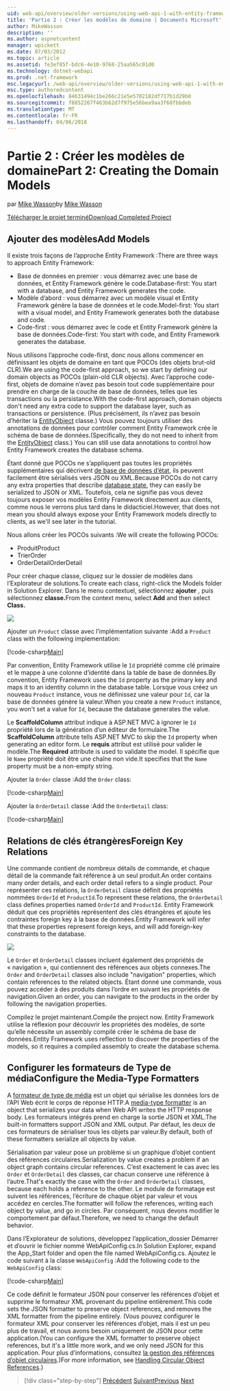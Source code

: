 ```yaml
---
uid: web-api/overview/older-versions/using-web-api-1-with-entity-framework-5/using-web-api-with-entity-framework-part-2
title: 'Partie 2 : Créer les modèles de domaine | Documents Microsoft'
author: MikeWasson
description: ''
ms.author: aspnetcontent
manager: wpickett
ms.date: 07/03/2012
ms.topic: article
ms.assetid: fe3ef85f-bdc6-4e10-9768-25aa565c01d0
ms.technology: dotnet-webapi
ms.prod: .net-framework
msc.legacyurl: /web-api/overview/older-versions/using-web-api-1-with-entity-framework-5/using-web-api-with-entity-framework-part-2
msc.type: authoredcontent
ms.openlocfilehash: 84631494c1be266c21e5e5702182df717b1d29b0
ms.sourcegitcommit: f8852267f463b62d7f975e56bea9aa3f68fbbdeb
ms.translationtype: MT
ms.contentlocale: fr-FR
ms.lasthandoff: 04/06/2018
---
```

<a name="part-2-creating-the-domain-models"></a><span data-ttu-id="10603-102">Partie 2 : Créer les modèles de domaine</span><span class="sxs-lookup"><span data-stu-id="10603-102">Part 2: Creating the Domain Models</span></span>
====================
<span data-ttu-id="10603-103">par [Mike Wasson](https://github.com/MikeWasson)</span><span class="sxs-lookup"><span data-stu-id="10603-103">by [Mike Wasson](https://github.com/MikeWasson)</span></span>

[<span data-ttu-id="10603-104">Télécharger le projet terminé</span><span class="sxs-lookup"><span data-stu-id="10603-104">Download Completed Project</span></span>](http://code.msdn.microsoft.com/ASP-NET-Web-API-with-afa30545)

## <a name="add-models"></a><span data-ttu-id="10603-105">Ajouter des modèles</span><span class="sxs-lookup"><span data-stu-id="10603-105">Add Models</span></span>

<span data-ttu-id="10603-106">Il existe trois façons de l’approche Entity Framework :</span><span class="sxs-lookup"><span data-stu-id="10603-106">There are three ways to approach Entity Framework:</span></span>

- <span data-ttu-id="10603-107">Base de données en premier : vous démarrez avec une base de données, et Entity Framework génère le code.</span><span class="sxs-lookup"><span data-stu-id="10603-107">Database-first: You start with a database, and Entity Framework generates the code.</span></span>
- <span data-ttu-id="10603-108">Modèle d’abord : vous démarrez avec un modèle visual et Entity Framework génère la base de données et le code.</span><span class="sxs-lookup"><span data-stu-id="10603-108">Model-first: You start with a visual model, and Entity Framework generates both the database and code.</span></span>
- <span data-ttu-id="10603-109">Code-first : vous démarrez avec le code et Entity Framework génère la base de données.</span><span class="sxs-lookup"><span data-stu-id="10603-109">Code-first: You start with code, and Entity Framework generates the database.</span></span>

<span data-ttu-id="10603-110">Nous utilisons l’approche code-first, donc nous allons commencer en définissant les objets de domaine en tant que POCOs (des objets brut-old CLR).</span><span class="sxs-lookup"><span data-stu-id="10603-110">We are using the code-first approach, so we start by defining our domain objects as POCOs (plain-old CLR objects).</span></span> <span data-ttu-id="10603-111">Avec l’approche code-first, objets de domaine n’avez pas besoin tout code supplémentaire pour prendre en charge de la couche de base de données, telles que les transactions ou la persistance.</span><span class="sxs-lookup"><span data-stu-id="10603-111">With the code-first approach, domain objects don't need any extra code to support the database layer, such as transactions or persistence.</span></span> <span data-ttu-id="10603-112">(Plus précisément, ils n’avez pas besoin d’hériter la [EntityObject](https://msdn.microsoft.com/library/system.data.objects.dataclasses.entityobject.aspx) classe.) Vous pouvez toujours utiliser des annotations de données pour contrôler comment Entity Framework crée le schéma de base de données.</span><span class="sxs-lookup"><span data-stu-id="10603-112">(Specifically, they do not need to inherit from the [EntityObject](https://msdn.microsoft.com/library/system.data.objects.dataclasses.entityobject.aspx) class.) You can still use data annotations to control how Entity Framework creates the database schema.</span></span>

<span data-ttu-id="10603-113">Étant donné que POCOs ne s’appliquent pas toutes les propriétés supplémentaires qui décrivent [de base de données d’état](https://msdn.microsoft.com/library/system.data.entitystate.aspx), ils peuvent facilement être sérialisés vers JSON ou XML.</span><span class="sxs-lookup"><span data-stu-id="10603-113">Because POCOs do not carry any extra properties that describe [database state](https://msdn.microsoft.com/library/system.data.entitystate.aspx), they can easily be serialized to JSON or XML.</span></span> <span data-ttu-id="10603-114">Toutefois, cela ne signifie pas vous devez toujours exposer vos modèles Entity Framework directement aux clients, comme nous le verrons plus tard dans le didacticiel.</span><span class="sxs-lookup"><span data-stu-id="10603-114">However, that does not mean you should always expose your Entity Framework models directly to clients, as we'll see later in the tutorial.</span></span>

<span data-ttu-id="10603-115">Nous allons créer les POCOs suivants :</span><span class="sxs-lookup"><span data-stu-id="10603-115">We will create the following POCOs:</span></span>

- <span data-ttu-id="10603-116">Produit</span><span class="sxs-lookup"><span data-stu-id="10603-116">Product</span></span>
- <span data-ttu-id="10603-117">Trier</span><span class="sxs-lookup"><span data-stu-id="10603-117">Order</span></span>
- <span data-ttu-id="10603-118">OrderDetail</span><span class="sxs-lookup"><span data-stu-id="10603-118">OrderDetail</span></span>

<span data-ttu-id="10603-119">Pour créer chaque classe, cliquez sur le dossier de modèles dans l’Explorateur de solutions.</span><span class="sxs-lookup"><span data-stu-id="10603-119">To create each class, right-click the Models folder in Solution Explorer.</span></span> <span data-ttu-id="10603-120">Dans le menu contextuel, sélectionnez **ajouter** , puis sélectionnez **classe.**</span><span class="sxs-lookup"><span data-stu-id="10603-120">From the context menu, select **Add** and then select **Class.**</span></span>

![](using-web-api-with-entity-framework-part-2/_static/image1.png)

<span data-ttu-id="10603-121">Ajouter un `Product` classe avec l’implémentation suivante :</span><span class="sxs-lookup"><span data-stu-id="10603-121">Add a `Product` class with the following implementation:</span></span>

[!code-csharp[Main](using-web-api-with-entity-framework-part-2/samples/sample1.cs)]

<span data-ttu-id="10603-122">Par convention, Entity Framework utilise le `Id` propriété comme clé primaire et le mappe à une colonne d’identité dans la table de base de données.</span><span class="sxs-lookup"><span data-stu-id="10603-122">By convention, Entity Framework uses the `Id` property as the primary key and maps it to an identity column in the database table.</span></span> <span data-ttu-id="10603-123">Lorsque vous créez un nouveau `Product` instance, vous ne définissez une valeur pour `Id`, car la base de données génère la valeur.</span><span class="sxs-lookup"><span data-stu-id="10603-123">When you create a new `Product` instance, you won't set a value for `Id`, because the database generates the value.</span></span>

<span data-ttu-id="10603-124">Le **ScaffoldColumn** attribut indique à ASP.NET MVC à ignorer le `Id` propriété lors de la génération d’un éditeur de formulaire.</span><span class="sxs-lookup"><span data-stu-id="10603-124">The **ScaffoldColumn** attribute tells ASP.NET MVC to skip the `Id` property when generating an editor form.</span></span> <span data-ttu-id="10603-125">Le **requis** attribut est utilisé pour valider le modèle.</span><span class="sxs-lookup"><span data-stu-id="10603-125">The **Required** attribute is used to validate the model.</span></span> <span data-ttu-id="10603-126">Il spécifie que le `Name` propriété doit être une chaîne non vide.</span><span class="sxs-lookup"><span data-stu-id="10603-126">It specifies that the `Name` property must be a non-empty string.</span></span>

<span data-ttu-id="10603-127">Ajouter la `Order` classe :</span><span class="sxs-lookup"><span data-stu-id="10603-127">Add the `Order` class:</span></span>

[!code-csharp[Main](using-web-api-with-entity-framework-part-2/samples/sample2.cs)]

<span data-ttu-id="10603-128">Ajouter la `OrderDetail` classe :</span><span class="sxs-lookup"><span data-stu-id="10603-128">Add the `OrderDetail` class:</span></span>

[!code-csharp[Main](using-web-api-with-entity-framework-part-2/samples/sample3.cs)]

## <a name="foreign-key-relations"></a><span data-ttu-id="10603-129">Relations de clés étrangères</span><span class="sxs-lookup"><span data-stu-id="10603-129">Foreign Key Relations</span></span>

<span data-ttu-id="10603-130">Une commande contient de nombreux détails de commande, et chaque détail de la commande fait référence à un seul produit.</span><span class="sxs-lookup"><span data-stu-id="10603-130">An order contains many order details, and each order detail refers to a single product.</span></span> <span data-ttu-id="10603-131">Pour représenter ces relations, la `OrderDetail` classe définit des propriétés nommées `OrderId` et `ProductId`.</span><span class="sxs-lookup"><span data-stu-id="10603-131">To represent these relations, the `OrderDetail` class defines properties named `OrderId` and `ProductId`.</span></span> <span data-ttu-id="10603-132">Entity Framework déduit que ces propriétés représentent des clés étrangères et ajoute les contraintes foreign key à la base de données.</span><span class="sxs-lookup"><span data-stu-id="10603-132">Entity Framework will infer that these properties represent foreign keys, and will add foreign-key constraints to the database.</span></span>

![](using-web-api-with-entity-framework-part-2/_static/image2.png)

<span data-ttu-id="10603-133">Le `Order` et `OrderDetail` classes incluent également des propriétés de « navigation », qui contiennent des références aux objets connexes.</span><span class="sxs-lookup"><span data-stu-id="10603-133">The `Order` and `OrderDetail` classes also include "navigation" properties, which contain references to the related objects.</span></span> <span data-ttu-id="10603-134">Étant donné une commande, vous pouvez accéder à des produits dans l’ordre en suivant les propriétés de navigation.</span><span class="sxs-lookup"><span data-stu-id="10603-134">Given an order, you can navigate to the products in the order by following the navigation properties.</span></span>

<span data-ttu-id="10603-135">Compilez le projet maintenant.</span><span class="sxs-lookup"><span data-stu-id="10603-135">Compile the project now.</span></span> <span data-ttu-id="10603-136">Entity Framework utilise la réflexion pour découvrir les propriétés des modèles, de sorte qu’elle nécessite un assembly compilé créer le schéma de base de données.</span><span class="sxs-lookup"><span data-stu-id="10603-136">Entity Framework uses reflection to discover the properties of the models, so it requires a compiled assembly to create the database schema.</span></span>

## <a name="configure-the-media-type-formatters"></a><span data-ttu-id="10603-137">Configurer les formateurs de Type de média</span><span class="sxs-lookup"><span data-stu-id="10603-137">Configure the Media-Type Formatters</span></span>

<span data-ttu-id="10603-138">A [formateur de type de média](../../formats-and-model-binding/media-formatters.md) est un objet qui sérialise les données lors de l’API Web écrit le corps de réponse HTTP.</span><span class="sxs-lookup"><span data-stu-id="10603-138">A [media-type formatter](../../formats-and-model-binding/media-formatters.md) is an object that serializes your data when Web API writes the HTTP response body.</span></span> <span data-ttu-id="10603-139">Les formateurs intégrés prend en charge la sortie JSON et XML.</span><span class="sxs-lookup"><span data-stu-id="10603-139">The built-in formatters support JSON and XML output.</span></span> <span data-ttu-id="10603-140">Par défaut, les deux de ces formateurs de sérialiser tous les objets par valeur.</span><span class="sxs-lookup"><span data-stu-id="10603-140">By default, both of these formatters serialize all objects by value.</span></span>

<span data-ttu-id="10603-141">Sérialisation par valeur pose un problème si un graphique d’objet contient des références circulaires.</span><span class="sxs-lookup"><span data-stu-id="10603-141">Serialization by value creates a problem if an object graph contains circular references.</span></span> <span data-ttu-id="10603-142">C’est exactement le cas avec les `Order` et `OrderDetail` des classes, car chacun conserve une référence à l’autre.</span><span class="sxs-lookup"><span data-stu-id="10603-142">That's exactly the case with the `Order` and `OrderDetail` classes, because each holds a reference to the other.</span></span> <span data-ttu-id="10603-143">Le module de formatage est suivent les références, l’écriture de chaque objet par valeur et vous accédez en cercles.</span><span class="sxs-lookup"><span data-stu-id="10603-143">The formatter will follow the references, writing each object by value, and go in circles.</span></span> <span data-ttu-id="10603-144">Par conséquent, nous devons modifier le comportement par défaut.</span><span class="sxs-lookup"><span data-stu-id="10603-144">Therefore, we need to change the default behavior.</span></span>

<span data-ttu-id="10603-145">Dans l’Explorateur de solutions, développez l’application\_dossier Démarrer et d’ouvrir le fichier nommé WebApiConfig.cs.</span><span class="sxs-lookup"><span data-stu-id="10603-145">In Solution Explorer, expand the App\_Start folder and open the file named WebApiConfig.cs.</span></span> <span data-ttu-id="10603-146">Ajoutez le code suivant à la classe `WebApiConfig` :</span><span class="sxs-lookup"><span data-stu-id="10603-146">Add the following code to the `WebApiConfig` class:</span></span>

[!code-csharp[Main](using-web-api-with-entity-framework-part-2/samples/sample4.cs?highlight=11)]

<span data-ttu-id="10603-147">Ce code définit le formateur JSON pour conserver les références d’objet et supprime le formateur XML provenant du pipeline entièrement.</span><span class="sxs-lookup"><span data-stu-id="10603-147">This code sets the JSON formatter to preserve object references, and removes the XML formatter from the pipeline entirely.</span></span> <span data-ttu-id="10603-148">(Vous pouvez configurer le formateur XML pour conserver les références d’objet, mais il est un peu plus de travail, et nous avons besoin uniquement de JSON pour cette application.</span><span class="sxs-lookup"><span data-stu-id="10603-148">(You can configure the XML formatter to preserve object references, but it's a little more work, and we only need JSON for this application.</span></span> <span data-ttu-id="10603-149">Pour plus d’informations, consultez [la gestion des références d’objet circulaires](../../formats-and-model-binding/json-and-xml-serialization.md#handling_circular_object_references).)</span><span class="sxs-lookup"><span data-stu-id="10603-149">For more information, see [Handling Circular Object References](../../formats-and-model-binding/json-and-xml-serialization.md#handling_circular_object_references).)</span></span>

> [!div class="step-by-step"]
> <span data-ttu-id="10603-150">[Précédent](using-web-api-with-entity-framework-part-1.md)
> [Suivant](using-web-api-with-entity-framework-part-3.md)</span><span class="sxs-lookup"><span data-stu-id="10603-150">[Previous](using-web-api-with-entity-framework-part-1.md)
[Next](using-web-api-with-entity-framework-part-3.md)</span></span>
